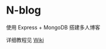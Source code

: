 N-blog
======

使用 Express + MongoDB 搭建多人博客

详细教程见 [Wiki](https://github.com/nswbmw/N-blog/wiki/_pages)
